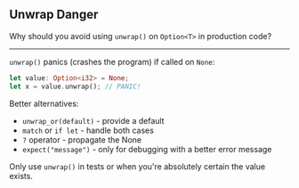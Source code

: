 ## Unwrap Danger

Why should you avoid using `unwrap()` on `Option<T>` in production code?

---

`unwrap()` panics (crashes the program) if called on `None`:

```rust
let value: Option<i32> = None;
let x = value.unwrap(); // PANIC!
```

Better alternatives:
- `unwrap_or(default)` - provide a default
- `match` or `if let` - handle both cases
- `?` operator - propagate the None
- `expect("message")` - only for debugging with a better error message

Only use `unwrap()` in tests or when you're absolutely certain the value exists.

